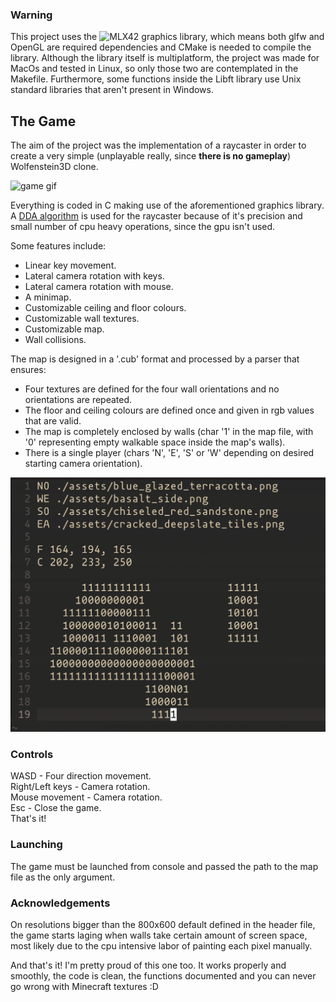 ### Warning
This project uses the ![MLX42](https://github.com/codam-coding-college/MLX42) graphics library, which means both glfw and OpenGL are required dependencies and CMake is needed to compile the library. Although the library itself is multiplatform, the project was made for MacOs and tested in Linux, so only those two are contemplated in the Makefile. Furthermore, some functions inside the Libft library use Unix standard libraries that aren't present in Windows.

## The Game
The aim of the project was the implementation of a raycaster in order to create a very simple (unplayable really, since **there is no gameplay**) Wolfenstein3D clone.

![game gif](./media/game.gif)

Everything is coded in C making use of the aforementioned graphics library. A [DDA algorithm](https://en.wikipedia.org/wiki/Digital_differential_analyzer_(graphics_algorithm)) is used for the raycaster because of it's precision and small number of cpu heavy operations, since the gpu isn't used.

Some features include:
- Linear key movement.
- Lateral camera rotation with keys.
- Lateral camera rotation with mouse.
- A minimap.
- Customizable ceiling and floor colours.
- Customizable wall textures.
- Customizable map.
- Wall collisions.

The map is designed in a '.cub' format and processed by a parser that ensures:
- Four textures are defined for the four wall orientations and no orientations are repeated.
- The floor and ceiling colours are defined once and given in rgb values that are valid.
- The map is completely enclosed by walls (char '1' in the map file, with '0' representing empty walkable space inside the map's walls).
- There is a single player (chars 'N', 'E', 'S' or 'W' depending on desired starting camera orientation).

![Map sample](./media/MapShot.png)

### Controls
WASD - Four direction movement.  
Right/Left keys - Camera rotation.  
Mouse movement - Camera rotation.  
Esc - Close the game.  
That's it!

### Launching
The game must be launched from console and passed the path to the map file as the only argument.

### Acknowledgements
On resolutions bigger than the 800x600 default defined in the header file, the game starts laging when walls take certain amount of screen space, most likely due to the cpu intensive labor of painting each pixel manually.


And that's it! I'm pretty proud of this one too. It works properly and smoothly, the code is clean, the functions documented and you can never go wrong with Minecraft textures :D
